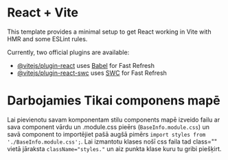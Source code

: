 # React + Vite

This template provides a minimal setup to get React working in Vite with HMR and some ESLint rules.

Currently, two official plugins are available:

- [@vitejs/plugin-react](https://github.com/vitejs/vite-plugin-react/blob/main/packages/plugin-react/README.md) uses [Babel](https://babeljs.io/) for Fast Refresh
- [@vitejs/plugin-react-swc](https://github.com/vitejs/vite-plugin-react-swc) uses [SWC](https://swc.rs/) for Fast Refresh

# Darbojamies Tikai componens mapē
Lai pievienotu savam komponentam stilu components mapē
izveido failu ar sava component vārdu un .module.css pieērs (`BaseInfo.module.css`)
un savā component to importējiet pašā augšā pimērs `import styles from './BaseInfo.module.css';`.
Lai izmantotu klases nošī css faila tad class="" vietā jāraksta `className="styles."` un aiz punkta klase kuru tu gribi piešķirt.